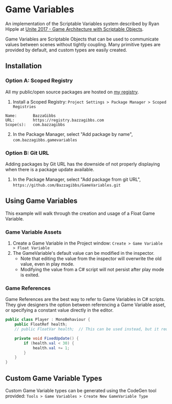 # Game Variables

An implementation of the Scriptable Variables system described by Ryan Hipple at [Unite 2017 - Game Architecture with Scriptable Objects](https://www.youtube.com/watch?v=raQ3iHhE_Kk).

Game Variables are Scriptable Objects that can be used to communicate values between scenes without tightly coupling. 
Many primitive types are provided by default, and custom types are easily created.

## Installation

### Option A: Scoped Registry

All my public/open source packages are hosted on [my registry](https://registry.bazzagibbs.com).

1. Install a Scoped Registry: `Project Settings > Package Manager > Scoped Registries`
```
Name:       BazzaGibbs
URL:        https://registry.bazzagibbs.com
Scope(s):   com.bazzagibbs
```
2. In the Package Manager, select "Add package by name", `com.bazzagibbs.gamevariables`

### Option B: Git URL

Adding packages by Git URL has the downside of not properly displaying when there is a package update available.

1. In the Package Manager, select "Add package from git URL", `https://github.com/Bazzagibbs/GameVariables.git`

## Using Game Variables

This example will walk through the creation and usage of a Float Game Variable.

### Game Variable Assets

1. Create a Game Variable in the Project window: `Create > Game Variable > Float Variable`
2. The GameVariable's default value can be modified in the inspector. 
   - Note that editing the value from the inspector will overwrite the old value, even in play mode.
   - Modifying the value from a C# script will not persist after play mode is exited.

### Game References

Game References are the best way to refer to Game Variables in C# scripts. They give designers the option between referencing a Game Variable asset, or specifying a constant value directly in the editor.

```csharp
public class Player : MonoBehaviour {
    public FloatRef health;
    // public FloatVar health;  // This can be used instead, but it requires the use of a Game Variable asset.

    private void FixedUpdate() {
        if (health.val < 30) {
            health.val += 1;
        }
    }
}
```

## Custom Game Variable Types

Custom Game Variable types can be generated using the CodeGen tool provided: `Tools > Game Variables > Create New GameVariable Type`
